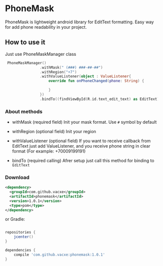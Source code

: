 # PhoneMask
PhoneMask is lightweight android library for EditText formatting. Easy way for add phone readability in your project.

## How to use it
Just use PhoneMaskManager class
```kotlin
 PhoneMaskManager()
                .withMask(" (###) ###-##-##")
                .withRegion("+7")
                .withValueListener(object : ValueListener{
                    override fun onPhoneChanged(phone: String) {
                       
                    }
                })
                .bindTo((findViewById(R.id.text_edit_text) as EditText))
```

### About methods
- withMask 
(required field)
Init your mask format. Use `#` symbol by default

- withRegion
(optional field)
Init your region

- withValueListener 
(optional field)
If you want to receive callback from EditText just add ValueListener, and you receive phone string in clear format 
(For example: +70009199191)

- bindTo 
(required calling)
Afrer setup just call this method for binding to `EditText`

### Download

```xml
<dependency>
  <groupId>com.github.vacxe</groupId>
  <artifactId>phonemask</artifactId>
  <version>1.0.1</version>
  <type>pom</type>
</dependency>
```
or Gradle:
```groovy

repositories {
    jcenter()
}

dependencies {
    compile 'com.github.vacxe:phonemask:1.0.1'
}
```
